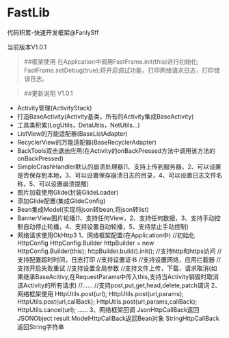 # FastLib

代码积累-快速开发框架@FanlySff

当前版本V1.0.1

>##框架使用
>在Application中调用FastFrame.init(this)进行初始化;
>FastFrame.setDebug(true);将开启调试功能，打印网络请求日志，打印错误日志。

>##更新说明
>V1.0.1
 - Activity管理(ActivityStack)
 - 打造BaseActivity(Activity基类，所有的Activity集成BaseActivity)
 - 工具类积累(LogUtils，DetaUtils，NetUtils...)
 - ListView的万能适配器(BaseListAdapter)
 - RecyclerView的万能适配器(BaseRecyclerAdapter)
 - BackTools双击退出应用(在Activity的onBackPressed方法中调用该方法的onBackPressed)
 - SimpleCrashHandler默认的崩溃处理器(1、支持上传到服务器，2、可以设置是否保存到本地，3、可以设置保存崩溃日志的目录，4、可以设置日志文件名称，5、可以设置崩溃提醒)
 - 图片加载使用Glide(封装GlideLoader)
 - 添加Glide配置(集成GlideConfig)
 - Bean集成Model(实现将json转bean,将json转list)
 - BannerView图片轮播(1、支持任何View，2、支持任何数据，3、支持手动控制自动停止轮播，4、支持设置自动轮播，5、支持禁止手动控制)
 - 网络请求使用OkHttp3
    1、网络框架配置(在Application中)
       //初始化HttpConfig
       HttpConfig.Builder httpBuilder = new HttpConfig.Builder(this);
       httpBuilder.build().init();
       //支持http和https访问
       //支持配置超时时间，日志打印
       //支持设置证书
       //支持设置网络，应用拦截器
       //支持开启失败重试
       //支持设置全局参数
       //支持文件上传，下载，请求取消(如果继承BaseAcitivy,在RequestParams中传入this,支持当Activity销毁时取消该Activity的所有请求)
       //......
       //支持post,put,get,head,delete,patch谓词
    2、网络框架使用
       HttpUtils.post(url);
       HttpUtils.post(url,params);
       HttpUtils.post(url,callBack);
       HttpUtils.post(url,params,callBack);
       HttpUtils.cancel(url);
       ......
    3、网络框架回调
       JsonHttpCallBack返回JSONObject result
       ModelHttpCallBack返回Bean对象
       StringHttpCallBack返回String字符串